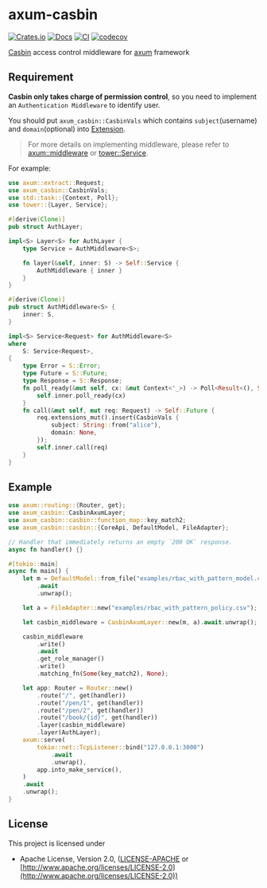 # axum-casbin

[![Crates.io](https://img.shields.io/crates/d/axum-casbin)](https://crates.io/crates/axum-casbin)
[![Docs](https://docs.rs/axum-casbin/badge.svg)](https://docs.rs/axum-casbin)
[![CI](https://github.com/casbin-rs/axum-casbin/actions/workflows/ci.yml/badge.svg)](https://github.com/casbin-rs/axum-casbin/actions/workflows/ci.yml)
[![codecov](https://codecov.io/gh/casbin-rs/axum-casbin/branch/master/graph/badge.svg)](https://codecov.io/gh/casbin-rs/axum-casbin)

[Casbin](https://github.com/casbin/casbin-rs) access control middleware for [axum](https://github.com/tokio-rs/axum) framework

## Requirement

**Casbin only takes charge of permission control**, so you need to implement an `Authentication Middleware` to identify user.

You should put `axum_casbin::CasbinVals` which contains `subject`(username) and `domain`(optional) into [Extension](https://docs.rs/http/latest/http/struct.Extensions.html).

> For more details on implementing middleware, please refer to [axum::middleware](https://docs.rs/axum/latest/axum/middleware/index.html) or [tower::Service](https://docs.rs/tower/latest/tower/trait.Service.html).

For example:
```rust
use axum::extract::Request;
use axum_casbin::CasbinVals;
use std::task::{Context, Poll};
use tower::{Layer, Service};

#[derive(Clone)]
pub struct AuthLayer;

impl<S> Layer<S> for AuthLayer {
    type Service = AuthMiddleware<S>;

    fn layer(&self, inner: S) -> Self::Service {
        AuthMiddleware { inner }
    }
}

#[derive(Clone)]
pub struct AuthMiddleware<S> {
    inner: S,
}

impl<S> Service<Request> for AuthMiddleware<S>
where
    S: Service<Request>,
{
    type Error = S::Error;
    type Future = S::Future;
    type Response = S::Response;
    fn poll_ready(&mut self, cx: &mut Context<'_>) -> Poll<Result<(), Self::Error>> {
        self.inner.poll_ready(cx)
    }
    fn call(&mut self, mut req: Request) -> Self::Future {
        req.extensions_mut().insert(CasbinVals {
            subject: String::from("alice"),
            domain: None,
        });
        self.inner.call(req)
    }
}
```

## Example
```rust
use axum::routing::{Router, get};
use axum_casbin::CasbinAxumLayer;
use axum_casbin::casbin::function_map::key_match2;
use axum_casbin::casbin::{CoreApi, DefaultModel, FileAdapter};

// Handler that immediately returns an empty `200 OK` response.
async fn handler() {}

#[tokio::main]
async fn main() {
    let m = DefaultModel::from_file("examples/rbac_with_pattern_model.conf")
        .await
        .unwrap();

    let a = FileAdapter::new("examples/rbac_with_pattern_policy.csv");

    let casbin_middleware = CasbinAxumLayer::new(m, a).await.unwrap();

    casbin_middleware
        .write()
        .await
        .get_role_manager()
        .write()
        .matching_fn(Some(key_match2), None);

    let app: Router = Router::new()
        .route("/", get(handler))
        .route("/pen/1", get(handler))
        .route("/pen/2", get(handler))
        .route("/book/{id}", get(handler))
        .layer(casbin_middleware)
        .layer(AuthLayer);
    axum::serve(
        tokio::net::TcpListener::bind("127.0.0.1:3000")
            .await
            .unwrap(),
        app.into_make_service(),
    )
    .await
    .unwrap();
}
```

## License

This project is licensed under

* Apache License, Version 2.0, ([LICENSE-APACHE](LICENSE-APACHE) or [http://www.apache.org/licenses/LICENSE-2.0](http://www.apache.org/licenses/LICENSE-2.0))
